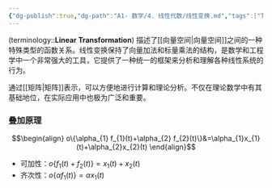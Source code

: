 ```yaml
---
{"dg-publish":true,"dg-path":"A1- 数学/4. 线性代数/线性变换.md","tags":["Transform","Linear"],"aliases":["叠加原理"],"permalink":"/A1- 数学/4. 线性代数/线性变换/","dgPassFrontmatter":true,"noteIcon":"","created":"2024-06-02T16:12:07.533+08:00","updated":"2025-04-14T18:25:19.730+08:00"}
---
```



(terminology::**Linear Transformation**)
描述了[[向量空间\|向量空间]]之间的一种特殊类型的函数关系。线性变换保持了向量加法和标量乘法的结构，是数学和工程学中一个非常强大的工具，它提供了一种统一的框架来分析和理解各种线性系统的行为。

通过[[矩阵\|矩阵]]表示，可以方便地进行计算和理论分析。不仅在理论数学中有其基础地位，在实际应用中也极为广泛和重要。

### 叠加原理
$$\begin{align}
o\{\alpha_{1} f_{1}(t)+\alpha_{2} f_{2}(t)\}&=\alpha_{1}x_{1}(t)+\alpha_{2}x_{2}(t)
\end{align}$$

- 可加性：$o\{f_{1}(t)+f_{2}(t)\}=x_{1}(t)+x_{2}(t)$
- 齐次性：$o\{\alpha f_{1}(t)\}=\alpha x_{1}(t)$

